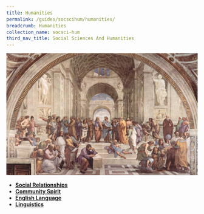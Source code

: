 ```yaml
---
title: Humanities
permalink: /guides/socscihum/humanities/
breadcrumb: Humanities
collection_name: socsci-hum
third_nav_title: Social Sciences And Humanities
---
```

<img src="/images/category/humanities.jpg" alt="humanities banner" style="width:800px;" />

* [**Social Relationships**](/guides/socscihum/humanities/social-relationships)
* [**Community Spirit**](/guides/socscihum/humanities/community-spirit)
* [**English Language**](/guides/socscihum/humanities/english-language)
* [**Linguistics**](/guides/socscihum/humanities/linguistics)